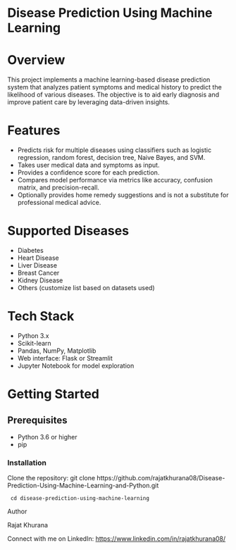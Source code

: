 <h1>Disease Prediction Using Machine Learning</h1>
<h1>Overview</h1>
This project implements a machine learning-based disease prediction system that analyzes patient symptoms and medical history to predict the likelihood of various diseases. The objective is to aid early diagnosis and improve patient care by leveraging data-driven insights.

<h1>Features</h1>
<ul>
  <li>Predicts risk for multiple diseases using classifiers such as logistic regression, random forest, decision tree, Naive Bayes, and SVM.</li>
  <li>Takes user medical data and symptoms as input.</li>
  <li>Provides a confidence score for each prediction.</li>
  <li>Compares model performance via metrics like accuracy, confusion matrix, and precision-recall.</li>
  <li>Optionally provides home remedy suggestions and is not a substitute for professional medical advice.</li>
</ul>

<h1>Supported Diseases</h1>
<ul>
  <li>Diabetes</li>
  <li>Heart Disease</li>
  <li>Liver Disease</li>
  <li>Breast Cancer</li>
  <li>Kidney Disease</li>
  <li>Others (customize list based on datasets used)</li>
</ul>

<h1>Tech Stack</h1>
<ul>
  <li>Python 3.x</li>
  <li>Scikit-learn</li>
  <li>Pandas, NumPy, Matplotlib</li>
  <li>Web interface: Flask or Streamlit</li>
  <li>Jupyter Notebook for model exploration</li>
</ul>


<h1>Getting Started</h1>
<h2>Prerequisites</h2>
<ul>
  <li>Python 3.6 or higher</li>
  <li>pip</li>
</ul>

<h3>Installation</h3>
  Clone the repository: git clone https://github.com/rajatkhurana08/Disease-Prediction-Using-Machine-Learning-and-Python.git

     cd disease-prediction-using-machine-learning
<p>Author</p>
<p> Rajat Khurana &nbsp;&nbsp;

  Connect with me on LinkedIn: https://www.linkedin.com/in/rajatkhurana08/</p>
</ul>


